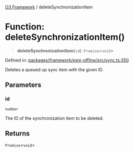 [O3 Framework](../API.md) / deleteSynchronizationItem

# Function: deleteSynchronizationItem()

> **deleteSynchronizationItem**(`id`): `Promise`\<`void`\>

Defined in: [packages/framework/esm-offline/src/sync.ts:350](https://github.com/habeshabro/openmrs-esm-core/blob/main/packages/framework/esm-offline/src/sync.ts#L350)

Deletes a queued up sync item with the given ID.

## Parameters

### id

`number`

The ID of the synchronization item to be deleted.

## Returns

`Promise`\<`void`\>
